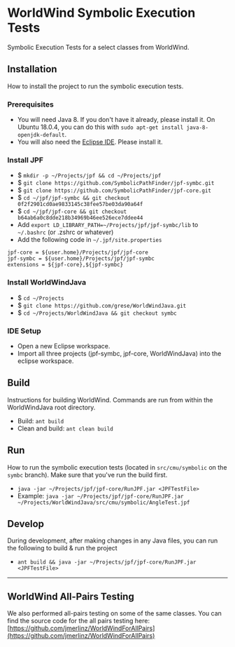 # WorldWind Symbolic Execution Tests

Symbolic Execution Tests for a select classes from WorldWind.

## Installation

How to install the project to run the symbolic execution tests.

### Prerequisites

* You will need Java 8. If you don't have it already, please install it. On Ubuntu 18.0.4, you can do this with `sudo apt-get install java-8-openjdk-default`.
* You will also need the [Eclipse IDE](https://www.eclipse.org/downloads).  Please install it.

### Install JPF

* $ `mkdir -p ~/Projects/jpf && cd ~/Projects/jpf`
* $ `git clone https://github.com/SymbolicPathFinder/jpf-symbc.git`
* $ `git clone https://github.com/SymbolicPathFinder/jpf-core.git`
* $ `cd ~/jpf/jpf-symbc && git checkout 0f2f2901cd0ae9833145c38fee57be03da90a64f`
* $ `cd ~/jpf/jpf-core && git checkout b64ab6a0c8dde218b34969b46ee526ece7ddee44`
* Add `export LD_LIBRARY_PATH=~/Projects/jpf/jpf-symbc/lib` to `~/.bashrc` (or .zshrc or whatever)
* Add the following code in `~/.jpf/site.properties`
    
```
jpf-core = ${user.home}/Projects/jpf/jpf-core
jpf-symbc = ${user.home}/Projects/jpf/jpf-symbc
extensions = ${jpf-core},${jpf-symbc}
```

### Install WorldWindJava

* $ `cd ~/Projects`
* $ `git clone https://github.com/grese/WorldWindJava.git`
* $ `cd ~/Projects/WorldWindJava && git checkout symbc`

### IDE Setup

* Open a new Eclipse workspace.
* Import all three projects (jpf-symbc, jpf-core, WorldWindJava) into the eclipse workspace.

## Build

Instructions for building WorldWind. Commands are run from within the WorldWindJava root directory.

* Build: `ant build`
* Clean and build: `ant clean build`

## Run

How to run the symbolic execution tests (located in `src/cmu/symbolic` on the `symbc` branch). Make sure that you've run the build first.

* `java -jar ~/Projects/jpf/jpf-core/RunJPF.jar <JPFTestFile>`
* Example: `java -jar ~/Projects/jpf/jpf-core/RunJPF.jar ~/Projects/WorldWindJava/src/cmu/symbolic/AngleTest.jpf`

## Develop

During development, after making changes in any Java files, you can run the following to build & run the project

* `ant build && java -jar ~/Projects/jpf/jpf-core/RunJPF.jar <JPFTestFile>`

----

## WorldWind All-Pairs Testing

We also performed all-pairs testing on some of the same classes.  You can find the source code for the all pairs testing here: [https://github.com/jmerlinz/WorldWindForAllPairs](https://github.com/jmerlinz/WorldWindForAllPairs)



